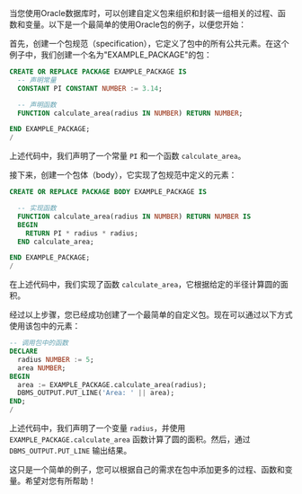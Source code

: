 当您使用Oracle数据库时，可以创建自定义包来组织和封装一组相关的过程、函数和变量。以下是一个最简单的使用Oracle包的例子，以便您开始：

首先，创建一个包规范（specification），它定义了包中的所有公共元素。在这个例子中，我们创建一个名为"EXAMPLE_PACKAGE"的包：

```sql
CREATE OR REPLACE PACKAGE EXAMPLE_PACKAGE IS
  -- 声明常量
  CONSTANT PI CONSTANT NUMBER := 3.14;

  -- 声明函数
  FUNCTION calculate_area(radius IN NUMBER) RETURN NUMBER;

END EXAMPLE_PACKAGE;
/
```

上述代码中，我们声明了一个常量 `PI` 和一个函数 `calculate_area`。

接下来，创建一个包体（body），它实现了包规范中定义的元素：

```sql
CREATE OR REPLACE PACKAGE BODY EXAMPLE_PACKAGE IS

  -- 实现函数
  FUNCTION calculate_area(radius IN NUMBER) RETURN NUMBER IS
  BEGIN
    RETURN PI * radius * radius;
  END calculate_area;

END EXAMPLE_PACKAGE;
/
```

在上述代码中，我们实现了函数 `calculate_area`，它根据给定的半径计算圆的面积。

经过以上步骤，您已经成功创建了一个最简单的自定义包。现在可以通过以下方式使用该包中的元素：

```sql
-- 调用包中的函数
DECLARE
  radius NUMBER := 5;
  area NUMBER;
BEGIN
  area := EXAMPLE_PACKAGE.calculate_area(radius);
  DBMS_OUTPUT.PUT_LINE('Area: ' || area);
END;
/
```

上述代码中，我们声明了一个变量 `radius`，并使用 `EXAMPLE_PACKAGE.calculate_area` 函数计算了圆的面积。然后，通过 `DBMS_OUTPUT.PUT_LINE` 输出结果。

这只是一个简单的例子，您可以根据自己的需求在包中添加更多的过程、函数和变量。希望对您有所帮助！